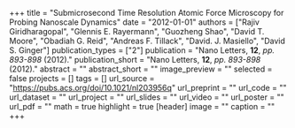 +++
title = "Submicrosecond Time Resolution Atomic Force Microscopy for Probing Nanoscale Dynamics"
date = "2012-01-01"
authors = ["Rajiv Giridharagopal", "Glennis E. Rayermann", "Guozheng Shao", "David T. Moore", "Obadiah G. Reid", "Andreas F. Tillack", "David. J. Masiello", "David S. Ginger"]
publication_types = ["2"]
publication = "Nano Letters, **12**, _pp. 893-898_ (2012)."
publication_short = "Nano Letters, **12**, _pp. 893-898_ (2012)."
abstract = ""
abstract_short = ""
image_preview = ""
selected = false
projects = []
tags = []
url_source = "https://pubs.acs.org/doi/10.1021/nl203956q"
url_preprint = ""
url_code = ""
url_dataset = ""
url_project = ""
url_slides = ""
url_video = ""
url_poster = ""
url_pdf = ""
math = true
highlight = true
[header]
image = ""
caption = ""
+++
